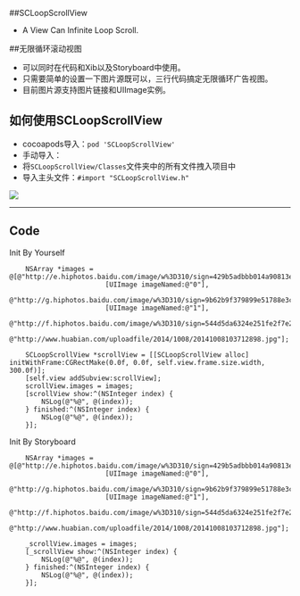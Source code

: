 ##SCLoopScrollView
* A View Can Infinite Loop Scroll.

##无限循环滚动视图
* 可以同时在代码和Xib以及Storyboard中使用。
* 只需要简单的设置一下图片源既可以，三行代码搞定无限循环广告视图。
* 目前图片源支持图片链接和UIImage实例。

## 如何使用SCLoopScrollView
* cocoapods导入：`pod 'SCLoopScrollView'`
* 手动导入：
* 将`SCLoopScrollView/Classes`文件夹中的所有文件拽入项目中
* 导入主头文件：`#import "SCLoopScrollView.h"`

![](http://i1.tietuku.com/7db519b122670a90.gif)

-----------------

## Code
Init By Yourself
```{bash}
    NSArray *images = @[@"http://e.hiphotos.baidu.com/image/w%3D310/sign=429b5adbbb014a90813e40bc99763971/622762d0f703918ffc60d8a3533d269759eec422.jpg",
                        [UIImage imageNamed:@"0"],
                        @"http://g.hiphotos.baidu.com/image/w%3D310/sign=9b62b9f379899e51788e3c1572a6d990/8718367adab44aed80ebd4eab11c8701a18bfb13.jpg",
                        [UIImage imageNamed:@"1"],
                        @"http://f.hiphotos.baidu.com/image/w%3D310/sign=544d5da6324e251fe2f7e2f99787c9c2/0824ab18972bd40720832c6179899e510eb309e1.jpg",
                        @"http://www.huabian.com/uploadfile/2014/1008/20141008103712898.jpg"];

    SCLoopScrollView *scrollView = [[SCLoopScrollView alloc] initWithFrame:CGRectMake(0.0f, 0.0f, self.view.frame.size.width, 300.0f)];
    [self.view addSubview:scrollView];
    scrollView.images = images;
    [scrollView show:^(NSInteger index) {
        NSLog(@"%@", @(index));
    } finished:^(NSInteger index) {
        NSLog(@"%@", @(index));
    }];
```

Init By Storyboard
```{bash}
    NSArray *images = @[@"http://e.hiphotos.baidu.com/image/w%3D310/sign=429b5adbbb014a90813e40bc99763971/622762d0f703918ffc60d8a3533d269759eec422.jpg",
                        [UIImage imageNamed:@"0"],
                        @"http://g.hiphotos.baidu.com/image/w%3D310/sign=9b62b9f379899e51788e3c1572a6d990/8718367adab44aed80ebd4eab11c8701a18bfb13.jpg",
                        [UIImage imageNamed:@"1"],
                        @"http://f.hiphotos.baidu.com/image/w%3D310/sign=544d5da6324e251fe2f7e2f99787c9c2/0824ab18972bd40720832c6179899e510eb309e1.jpg",
                        @"http://www.huabian.com/uploadfile/2014/1008/20141008103712898.jpg"];

    _scrollView.images = images;
    [_scrollView show:^(NSInteger index) {
        NSLog(@"%@", @(index));
    } finished:^(NSInteger index) {
        NSLog(@"%@", @(index));
    }];
```
